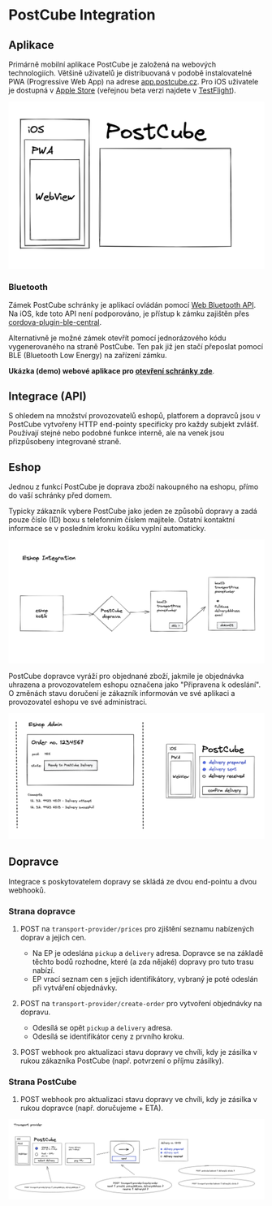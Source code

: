 # PostCube Integration

## Aplikace

 Primárně mobilní aplikace PostCube je založená na webových technologiích. Většině uživatelů je distribuovaná v podobě instalovatelné PWA (Progressive Web App) na adrese [app.postcube.cz](https://app.postcube.cz/). Pro iOS uživatele je dostupná v [Apple Store](https://apps.apple.com/us/app/postcube/id1537386836) (veřejnou beta verzi najdete v [TestFlight](https://testflight.apple.com/join/zfgoO80t)).

![App is Web](app-is-web.png)

### Bluetooth

Zámek PostCube schránky je aplikací ovládán pomocí [Web Bluetooth API](https://developer.mozilla.org/en-US/docs/Web/API/Web_Bluetooth_API). Na iOS, kde toto API není podporováno, je přístup k zámku zajištěn přes [cordova-plugin-ble-central](https://github.com/don/cordova-plugin-ble-central). 

Alternativně je možné zámek otevřít pomocí jednorázového kódu vygenerovaného na straně PostCube. Ten pak již jen stačí přeposlat pomocí BLE (Bluetooth Low Energy) na zařízení zámku.

**Ukázka (demo) webové aplikace pro [otevření schránky zde](https://sdk.postcube.cz/examples/unlock-device/build/)**.

## Integrace (API)

S ohledem na množství provozovatelů eshopů, platforem a dopravců jsou v PostCube vytvořeny HTTP end-pointy specificky pro každy subjekt zvlášť. Používají stejné nebo podobné funkce interně, ale na venek jsou přizpůsobeny integrované straně.

## Eshop

Jednou z funkcí PostCube je doprava zboží nakoupného na eshopu, přímo do vaší schránky před domem.

Typicky zákazník vybere PostCube jako jeden ze způsobů dopravy a zadá pouze číslo (ID) boxu s telefonním číslem majitele. Ostatní kontaktní informace se v posledním kroku košíku vyplní automaticky.

![Integration with e-shop](eshop-integration.png)


PostCube dopravce vyráží pro objednané zboží, jakmile je objednávka uhrazena a provozovatelem eshopu označena jako "Připravena k odeslání". 
O změnách stavu doručení je zákazník  informován ve své aplikaci a provozovatel eshopu ve své administraci.

![Integration with e-shop - backoffice](eshop-integration-behind.png)


## Dopravce

Integrace s poskytovatelem dopravy se skládá ze dvou end-pointu a dvou webhooků.

### Strana dopravce
1. POST na `transport-provider/prices` pro zjištění seznamu nabízených doprav a jejich cen.
    * Na EP je odeslána `pickup` a `delivery` adresa. Dopravce se na základě těchto bodů rozhodne, které (a zda nějaké) dopravy pro tuto trasu nabízí. 
    * EP vrací seznam cen s jejich identifikátory, vybraný je poté odeslán při vytváření objednávky.
    
2. POST na `transport-provider/create-order` pro vytvoření objednávky na dopravu. 
    * Odesílá se opět `pickup` a `delivery` adresa.
    * Odesílá se identifikátor ceny z prvního kroku.

3. POST webhook pro aktualizaci stavu dopravy ve chvíli, kdy je zásilka v rukou zákazníka PostCube (např. potvrzení o příjmu zásilky).

### Strana PostCube
1. POST webhook pro aktualizaci stavu dopravy ve chvíli, kdy je zásilka v rukou dopravce (např. doručujeme + ETA). 

![Transport provider integration](transport-integration.png)

